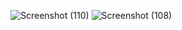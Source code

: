 ![Screenshot (110)](https://github.com/user-attachments/assets/97183601-00b4-47fb-8401-f297ac26ab75)
![Screenshot (108)](https://github.com/user-attachments/assets/64121fa7-7998-47b4-a10c-620d1569f12f)
